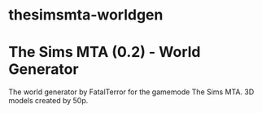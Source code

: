 thesimsmta-worldgen
===================

<h1>The Sims MTA (0.2) - World Generator</h1>

The world generator by FatalTerror for the gamemode The Sims MTA.
3D models created by 50p.

